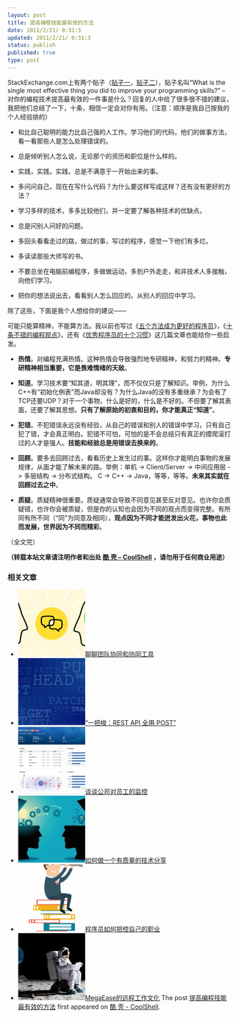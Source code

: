 ```yaml
---
layout: post
title: 提高编程技能最有效的方法
date: 2011/2/21/ 0:31:3
updated: 2011/2/21/ 0:31:3
status: publish
published: true
type: post
---
```


StackExchange.com上有两个贴子（[贴子一](http://programmers.stackexchange.com/questions/3089/what-is-the-single-most-effective-thing-you-did-to-improve-your-programming-skill)，[贴子二](http://programmers.stackexchange.com/questions/44177/what-is-the-single-most-effective-thing-you-did-to-improve-your-programming-skill)），贴子名叫“What is the single most effective thing you did to improve your programming skills?” – 对你的编程技术提高最有效的一件事是什么？回复的人中给了很多很不错的建议，我把他们总结了一下，十条，相信一定会对你有用。（注意：顺序是我自己按我的个人经验排的）


* 和比自己聪明的能力比自己强的人工作。学习他们的代码，他们的做事方法，看一看那些人是怎么处理错误的。


* 总是倾听别人怎么说，无论那个的资历和职位是什么样的。


* 实践，实践，实践，总是不满意于一开始出来的事。


* 多问问自己，现在在写什么代码？为什么要这样写成这样？还有没有更好的方法？


* 学习多样的技术，多多比较他们，并一定要了解各种技术的优缺点。


* 总是问别人问好的问题。


* 多回头看看走过的路，做过的事，写过的程序，感觉一下他们有多烂。


* 多读读那些大师写的书。


* 不要总坐在电脑前编程序，多做做运动，多到户外走走，和非技术人多接触，向他们学习。


* 把你的想法说出去，看看别人怎么回应的。从别人的回应中学习。


除了这些，下面是我个人想给你的建议——


  

可能只能算精神，不能算方法。我以前也写过《[五个方法成为更好的程序员](https://coolshell.cn/articles/2606.html)》，《[十条不错的编程观点](https://coolshell.cn/articles/2424.html)》，还有《[优秀程序员的十个习惯](https://coolshell.cn/articles/222.html)》这几篇文章也能给你一些启发。


* **热情**。对编程充满热情。这种热情会导致强烈地专研精神，和努力的精神。**专研精神相当重要，它是畏难情绪的天敌**。


* **知道**。学习技术要“知其道，明其理”，而不仅仅只是了解知识。举例，为什么C++有“初始化例表”而Java却没有？为什么Java的没有多重继承？为会有了TCP还要UDP？对于一个事物，什么是好的，什么是不好的。不但要了解其表面，还要了解其思想。**只有了解原始的初衷和目的，你才能真正“知道”**。


* **犯错**。不犯错误永远没有经验，从自己的错误和别人的错误中学习，只有自己犯了错，才会真正明白。犯错不可怕，可怕的是不会总结只有真正的摸爬滚打过的人才是强人。**技能和经验总是用错误去换来的**。


* **回顾**。要多去回顾过去，看看历史上发生过的事。这样你才能明白事物的发展规律，从面才能了解未来的路。举例：单机 -> Client/Server -> 中间应用层 -> 多层结构 -> 分布式结构。 C -> C++ -> Java，等等，等等。**未来其实就在回顾过去之中**。


* **质疑**。质疑精神很重要。质疑通常会导致不同意见甚至反对意见。也许你会质疑错，也许你会被质疑，但是你的认知也会因为不同的观点而变得完整。有所同有所不同（“同”为同意及相同），**观点因为不同才能迸发出火花，事物也此而发展，世界因为不同而精彩**。


（全文完）



**（转载本站文章请注明作者和出处 [酷 壳 – CoolShell](https://coolshell.cn/) ，请勿用于任何商业用途）**



### 相关文章

* [![聊聊团队协同和协同工具](../wp-content/uploads/2022/10/communication-150x150.png)](https://coolshell.cn/articles/22298.html)[聊聊团队协同和协同工具](https://coolshell.cn/articles/22298.html)
* [![“一把梭：REST API 全用 POST”](../wp-content/uploads/2022/02/http_method-150x150.png)](https://coolshell.cn/articles/22173.html)[“一把梭：REST API 全用 POST”](https://coolshell.cn/articles/22173.html)
* [![谈谈公司对员工的监控](../wp-content/uploads/2022/02/monitoring-150x150.jpeg)](https://coolshell.cn/articles/22157.html)[谈谈公司对员工的监控](https://coolshell.cn/articles/22157.html)
* [![如何做一个有质量的技术分享](../wp-content/uploads/2021/07/knowledge_sharing-300x169-1-150x150.jpeg)](https://coolshell.cn/articles/21589.html)[如何做一个有质量的技术分享](https://coolshell.cn/articles/21589.html)
* [![程序员如何把控自己的职业](../wp-content/uploads/2020/08/programmer.01-e1596792460687-150x150.png)](https://coolshell.cn/articles/20977.html)[程序员如何把控自己的职业](https://coolshell.cn/articles/20977.html)
* [![MegaEase的远程工作文化](../wp-content/uploads/2020/01/remote-150x150.jpg)](https://coolshell.cn/articles/20765.html)[MegaEase的远程工作文化](https://coolshell.cn/articles/20765.html)
The post [提高编程技能最有效的方法](https://coolshell.cn/articles/3698.html) first appeared on [酷 壳 - CoolShell](https://coolshell.cn).